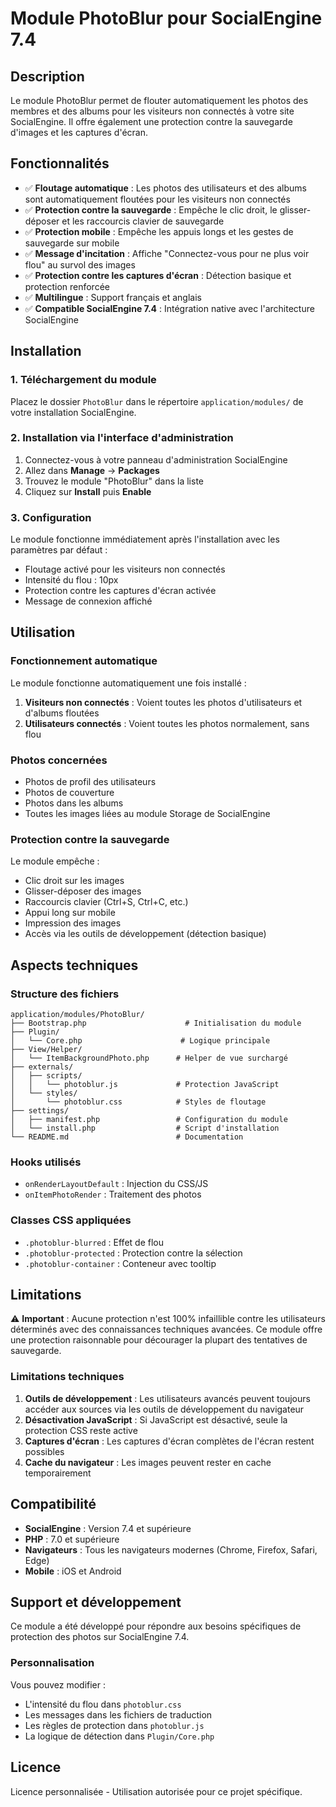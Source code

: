 # Module PhotoBlur pour SocialEngine 7.4

## Description

Le module PhotoBlur permet de flouter automatiquement les photos des membres et des albums pour les visiteurs non connectés à votre site SocialEngine. Il offre également une protection contre la sauvegarde d'images et les captures d'écran.

## Fonctionnalités

- ✅ **Floutage automatique** : Les photos des utilisateurs et des albums sont automatiquement floutées pour les visiteurs non connectés
- ✅ **Protection contre la sauvegarde** : Empêche le clic droit, le glisser-déposer et les raccourcis clavier de sauvegarde
- ✅ **Protection mobile** : Empêche les appuis longs et les gestes de sauvegarde sur mobile
- ✅ **Message d'incitation** : Affiche "Connectez-vous pour ne plus voir flou" au survol des images
- ✅ **Protection contre les captures d'écran** : Détection basique et protection renforcée
- ✅ **Multilingue** : Support français et anglais
- ✅ **Compatible SocialEngine 7.4** : Intégration native avec l'architecture SocialEngine

## Installation

### 1. Téléchargement du module

Placez le dossier `PhotoBlur` dans le répertoire `application/modules/` de votre installation SocialEngine.

### 2. Installation via l'interface d'administration

1. Connectez-vous à votre panneau d'administration SocialEngine
2. Allez dans **Manage** → **Packages**
3. Trouvez le module "PhotoBlur" dans la liste
4. Cliquez sur **Install** puis **Enable**

### 3. Configuration

Le module fonctionne immédiatement après l'installation avec les paramètres par défaut :
- Floutage activé pour les visiteurs non connectés
- Intensité du flou : 10px
- Protection contre les captures d'écran activée
- Message de connexion affiché

## Utilisation

### Fonctionnement automatique

Le module fonctionne automatiquement une fois installé :

1. **Visiteurs non connectés** : Voient toutes les photos d'utilisateurs et d'albums floutées
2. **Utilisateurs connectés** : Voient toutes les photos normalement, sans flou

### Photos concernées

- Photos de profil des utilisateurs
- Photos de couverture
- Photos dans les albums
- Toutes les images liées au module Storage de SocialEngine

### Protection contre la sauvegarde

Le module empêche :
- Clic droit sur les images
- Glisser-déposer des images
- Raccourcis clavier (Ctrl+S, Ctrl+C, etc.)
- Appui long sur mobile
- Impression des images
- Accès via les outils de développement (détection basique)

## Aspects techniques

### Structure des fichiers

```
application/modules/PhotoBlur/
├── Bootstrap.php                      # Initialisation du module
├── Plugin/
│   └── Core.php                      # Logique principale
├── View/Helper/
│   └── ItemBackgroundPhoto.php      # Helper de vue surchargé
├── externals/
│   ├── scripts/
│   │   └── photoblur.js             # Protection JavaScript
│   └── styles/
│       └── photoblur.css            # Styles de floutage
├── settings/
│   ├── manifest.php                 # Configuration du module
│   └── install.php                  # Script d'installation
└── README.md                        # Documentation
```

### Hooks utilisés

- `onRenderLayoutDefault` : Injection du CSS/JS
- `onItemPhotoRender` : Traitement des photos

### Classes CSS appliquées

- `.photoblur-blurred` : Effet de flou
- `.photoblur-protected` : Protection contre la sélection
- `.photoblur-container` : Conteneur avec tooltip

## Limitations

⚠️ **Important** : Aucune protection n'est 100% infaillible contre les utilisateurs déterminés avec des connaissances techniques avancées. Ce module offre une protection raisonnable pour décourager la plupart des tentatives de sauvegarde.

### Limitations techniques

1. **Outils de développement** : Les utilisateurs avancés peuvent toujours accéder aux sources via les outils de développement du navigateur
2. **Désactivation JavaScript** : Si JavaScript est désactivé, seule la protection CSS reste active
3. **Captures d'écran** : Les captures d'écran complètes de l'écran restent possibles
4. **Cache du navigateur** : Les images peuvent rester en cache temporairement

## Compatibilité

- **SocialEngine** : Version 7.4 et supérieure
- **PHP** : 7.0 et supérieure
- **Navigateurs** : Tous les navigateurs modernes (Chrome, Firefox, Safari, Edge)
- **Mobile** : iOS et Android

## Support et développement

Ce module a été développé pour répondre aux besoins spécifiques de protection des photos sur SocialEngine 7.4.

### Personnalisation

Vous pouvez modifier :
- L'intensité du flou dans `photoblur.css`
- Les messages dans les fichiers de traduction
- Les règles de protection dans `photoblur.js`
- La logique de détection dans `Plugin/Core.php`

## Licence

Licence personnalisée - Utilisation autorisée pour ce projet spécifique.